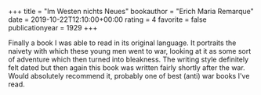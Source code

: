 +++
title = "Im Westen nichts Neues"
bookauthor = "Erich Maria Remarque"
date = 2019-10-22T12:10:00+00:00
rating = 4
favorite = false
publicationyear = 1929
+++

Finally a book I was able to read in its original language. It portraits the naivety with which these young men went to war, looking at it as some sort of adventure which then turned into bleakness. The writing style definitely felt dated but then again this book was written fairly shortly after the war. Would absolutely recommend it, probably one of best (anti) war books I've read.